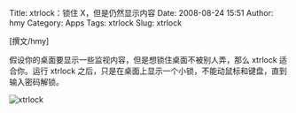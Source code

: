 Title: xtrlock：锁住 X，但是仍然显示内容
Date: 2008-08-24 15:51
Author: hmy
Category: Apps
Tags: xtrlock
Slug: xtrlock

[撰文/hmy]

假设你的桌面要显示一些监视内容，但是想锁住桌面不被别人弄，那么 xtrlock
适合你。运行 xtrlock
之后，只是在桌面上显示一个小锁，不能动鼠标和键盘，直到输入密码解锁。

![xtrlock](http://i.linuxtoy.org/i/2008/08/xtrlock.jpg)
